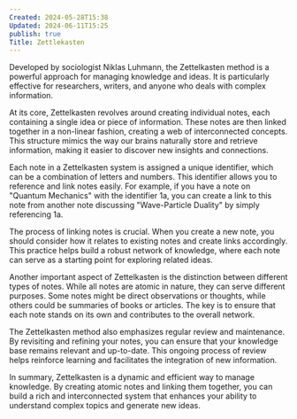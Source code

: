 ```yaml
---
Created: 2024-05-28T15:38
Updated: 2024-06-11T15:25
publish: true
Title: Zettlekasten
---
```

Developed by sociologist Niklas Luhmann, the Zettelkasten method is a powerful approach for managing knowledge and ideas. It is particularly effective for researchers, writers, and anyone who deals with complex information.

At its core, Zettelkasten revolves around creating individual notes, each containing a single idea or piece of information. These notes are then linked together in a non-linear fashion, creating a web of interconnected concepts. This structure mimics the way our brains naturally store and retrieve information, making it easier to discover new insights and connections.

Each note in a Zettelkasten system is assigned a unique identifier, which can be a combination of letters and numbers. This identifier allows you to reference and link notes easily. For example, if you have a note on "Quantum Mechanics" with the identifier 1a, you can create a link to this note from another note discussing "Wave-Particle Duality" by simply referencing 1a.

The process of linking notes is crucial. When you create a new note, you should consider how it relates to existing notes and create links accordingly. This practice helps build a robust network of knowledge, where each note can serve as a starting point for exploring related ideas.

Another important aspect of Zettelkasten is the distinction between different types of notes. While all notes are atomic in nature, they can serve different purposes. Some notes might be direct observations or thoughts, while others could be summaries of books or articles. The key is to ensure that each note stands on its own and contributes to the overall network.

The Zettelkasten method also emphasizes regular review and maintenance. By revisiting and refining your notes, you can ensure that your knowledge base remains relevant and up-to-date. This ongoing process of review helps reinforce learning and facilitates the integration of new information.

In summary, Zettelkasten is a dynamic and efficient way to manage knowledge. By creating atomic notes and linking them together, you can build a rich and interconnected system that enhances your ability to understand complex topics and generate new ideas.